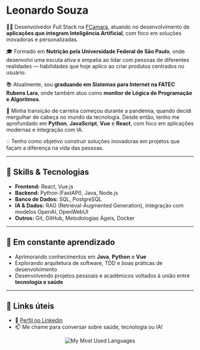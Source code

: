 # Leonardo Souza

👨‍💻 Desenvolvedor Full Stack na [FCamara](https://www.fcamara.com.br/), atuando no desenvolvimento de **aplicações que integram Inteligência Artificial**, com foco em soluções inovadoras e personalizadas.

🎓 Formado em **Nutrição pela Universidade Federal de São Paulo**, onde desenvolvi uma escuta ativa e empatia ao lidar com pessoas de diferentes realidades — habilidades que hoje aplico ao criar produtos centrados no usuário.

📚 Atualmente, sou **graduando em Sistemas para Internet na FATEC Rubens Lara**, onde também atuo como **monitor de Lógica de Programação e Algoritmos**.

🚀 Minha transição de carreira começou durante a pandemia, quando decidi mergulhar de cabeça no mundo da tecnologia. Desde então, tenho me aprofundado em **Python**, **JavaScript**, **Vue** e **React**, com foco em aplicações modernas e integração com IA.

💡 Tenho como objetivo construir soluções inovadoras em projetos que façam a diferença na vida das pessoas.

---

## 🧠 Skills & Tecnologias

- **Frontend:** React, Vue.js
- **Backend:** Python (FastAPI), Java, Node.js
- **Banco de Dados:** SQL, PostgreSQL
- **IA & Dados:** RAG (Retrieval-Augmented Generation), integração com modelos OpenAI, OpenWebUI
- **Outros:** Git, GitHub, Metodologias Ágeis, Docker

---

## 🌱 Em constante aprendizado

- Aprimorando conhecimentos em **Java**, **Python** e **Vue**
- Explorando arquitetura de software, TDD e boas práticas de desenvolvimento
- Desenvolvendo projetos pessoais e acadêmicos voltados à união entre **tecnologia e saúde**

---

## 🧩 Links úteis

- 🔗 [Perfil no Linkedin](https://www.linkedin.com/in/leonardo-sf98/)
- 📫 Me chame para conversar sobre saúde, tecnologia ou IA!

<div align="center">
  
![My Most Used Languages](https://github-readme-stats.vercel.app/api/top-langs/?username=leonardosf98&theme=midnight-purple&show_icons=true&hide_title=true)

</div>
